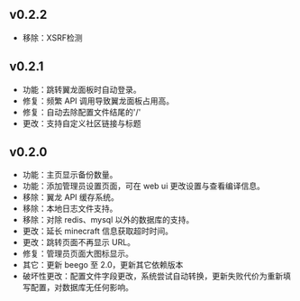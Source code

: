 ## v0.2.2

- 移除：XSRF检测

## v0.2.1

- 功能：跳转翼龙面板时自动登录。
- 修复：频繁 API 调用导致翼龙面板占用高。
- 修复：自动去除配置文件结尾的'/'
- 更改：支持自定义社区链接与标题

## v0.2.0

- 功能：主页显示备份数量。
- 功能：添加管理员设置页面，可在 web ui 更改设置与查看编译信息。
- 移除：翼龙 API 缓存系统。
- 移除：本地日志文件支持。
- 移除：对除 redis、mysql 以外的数据库的支持。
- 更改：延长 minecraft 信息获取超时时间。
- 更改：跳转页面不再显示 URL。
- 修复：管理员页面大图标显示。
- 其它：更新 beego 至 2.0，更新其它依赖版本
- 破坏性更改：配置文件字段更改，系统尝试自动转换，更新失败代价为重新填写配置，对数据库无任何影响。
